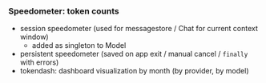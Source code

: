 ### Speedometer: token counts
- session speedometer (used for messagestore / Chat for current context window)
    - added as singleton to Model
- persistent speedometer (saved on app exit / manual cancel / `finally` with errors)
- tokendash: dashboard visualization by month (by provider, by model)
